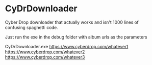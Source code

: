# CyDrDownloader

Cyber Drop downloader that actually works and isn't 1000 lines of confusing spaghetti code.

Just run the exe in the debug folder with album urls as the parameters

CyDrDownloader.exe https://www.cyberdrop.com/whatever1 https://www.cyberdrop.com/whatever2 https://www.cyberdrop.com/whatever3 
